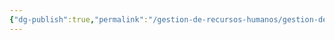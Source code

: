 ```yaml
---
{"dg-publish":true,"permalink":"/gestion-de-recursos-humanos/gestion-de-recursos-humanos/"}
---
```


